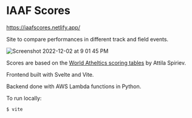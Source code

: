 # IAAF Scores

https://iaafscores.netlify.app/

Site to compare performances in different track and field events.

![Screenshot 2022-12-02 at 9 01 45 PM](https://user-images.githubusercontent.com/35535783/205417252-1d1b7cb3-1ce3-49f6-83e8-27bfff01d37f.png)

Scores are based on the [World Atheltics scoring tables](https://worldathletics.org/news/news/scoring-tables-2022) by Attila Spiriev.

Frontend built with Svelte and Vite.

Backend done with AWS Lambda functions in Python.

To run locally:

```
$ vite 
```
